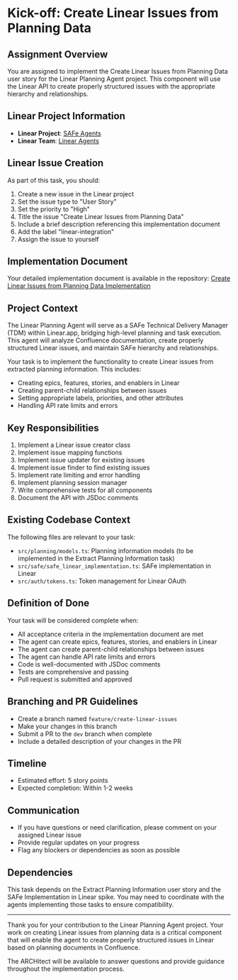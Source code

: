# Kick-off: Create Linear Issues from Planning Data

## Assignment Overview

You are assigned to implement the Create Linear Issues from Planning Data user story for the Linear Planning Agent project. This component will use the Linear API to create properly structured issues with the appropriate hierarchy and relationships.

## Linear Project Information

- **Linear Project**: [SAFe Agents](https://linear.app/wordstofilmby/project/safe-agents-41505bde79df/overview)
- **Linear Team**: [Linear Agents](https://linear.app/wordstofilmby/team/LIN/all)

## Linear Issue Creation

As part of this task, you should:

1. Create a new issue in the Linear project
2. Set the issue type to "User Story"
3. Set the priority to "High"
4. Title the issue "Create Linear Issues from Planning Data"
5. Include a brief description referencing this implementation document
6. Add the label "linear-integration"
7. Assign the issue to yourself

## Implementation Document

Your detailed implementation document is available in the repository:
[Create Linear Issues from Planning Data Implementation](https://github.com/ByBren-LLC/WTFB-Linear-agents/blob/dev/specs/todo/create_linear_issues_from_planning_data-implementation.md)

## Project Context

The Linear Planning Agent will serve as a SAFe Technical Delivery Manager (TDM) within Linear.app, bridging high-level planning and task execution. This agent will analyze Confluence documentation, create properly structured Linear issues, and maintain SAFe hierarchy and relationships.

Your task is to implement the functionality to create Linear issues from extracted planning information. This includes:

- Creating epics, features, stories, and enablers in Linear
- Creating parent-child relationships between issues
- Setting appropriate labels, priorities, and other attributes
- Handling API rate limits and errors

## Key Responsibilities

1. Implement a Linear issue creator class
2. Implement issue mapping functions
3. Implement issue updater for existing issues
4. Implement issue finder to find existing issues
5. Implement rate limiting and error handling
6. Implement planning session manager
7. Write comprehensive tests for all components
8. Document the API with JSDoc comments

## Existing Codebase Context

The following files are relevant to your task:

- `src/planning/models.ts`: Planning information models (to be implemented in the Extract Planning Information task)
- `src/safe/safe_linear_implementation.ts`: SAFe implementation in Linear
- `src/auth/tokens.ts`: Token management for Linear OAuth

## Definition of Done

Your task will be considered complete when:

- All acceptance criteria in the implementation document are met
- The agent can create epics, features, stories, and enablers in Linear
- The agent can create parent-child relationships between issues
- The agent can handle API rate limits and errors
- Code is well-documented with JSDoc comments
- Tests are comprehensive and passing
- Pull request is submitted and approved

## Branching and PR Guidelines

- Create a branch named `feature/create-linear-issues`
- Make your changes in this branch
- Submit a PR to the `dev` branch when complete
- Include a detailed description of your changes in the PR

## Timeline

- Estimated effort: 5 story points
- Expected completion: Within 1-2 weeks

## Communication

- If you have questions or need clarification, please comment on your assigned Linear issue
- Provide regular updates on your progress
- Flag any blockers or dependencies as soon as possible

## Dependencies

This task depends on the Extract Planning Information user story and the SAFe Implementation in Linear spike. You may need to coordinate with the agents implementing those tasks to ensure compatibility.

---

Thank you for your contribution to the Linear Planning Agent project. Your work on creating Linear issues from planning data is a critical component that will enable the agent to create properly structured issues in Linear based on planning documents in Confluence.

The ARCHitect will be available to answer questions and provide guidance throughout the implementation process.
